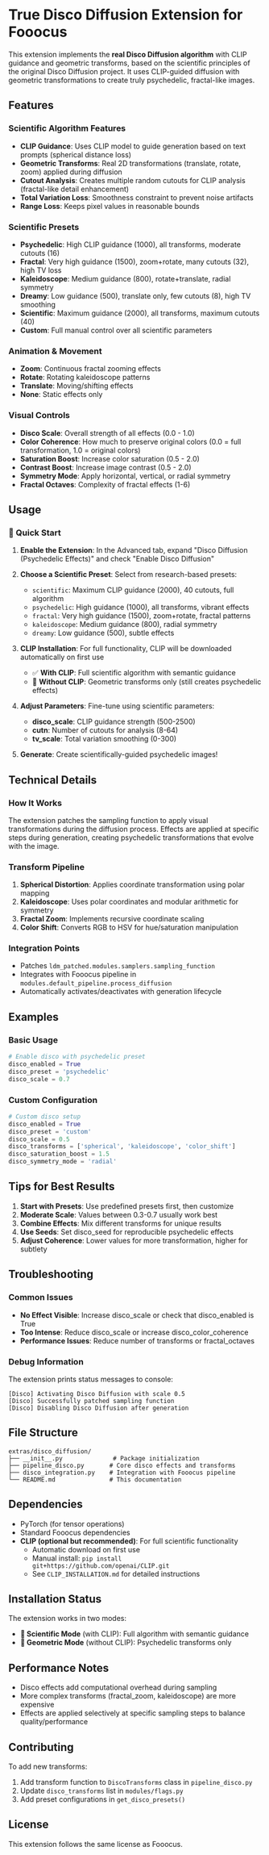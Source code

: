 # True Disco Diffusion Extension for Fooocus

This extension implements the **real Disco Diffusion algorithm** with CLIP guidance and geometric transforms, based on the scientific principles of the original Disco Diffusion project. It uses CLIP-guided diffusion with geometric transformations to create truly psychedelic, fractal-like images.

## Features

### Scientific Algorithm Features

- **CLIP Guidance**: Uses CLIP model to guide generation based on text prompts (spherical distance loss)
- **Geometric Transforms**: Real 2D transformations (translate, rotate, zoom) applied during diffusion
- **Cutout Analysis**: Creates multiple random cutouts for CLIP analysis (fractal-like detail enhancement)
- **Total Variation Loss**: Smoothness constraint to prevent noise artifacts
- **Range Loss**: Keeps pixel values in reasonable bounds

### Scientific Presets

- **Psychedelic**: High CLIP guidance (1000), all transforms, moderate cutouts (16)
- **Fractal**: Very high guidance (1500), zoom+rotate, many cutouts (32), high TV loss
- **Kaleidoscope**: Medium guidance (800), rotate+translate, radial symmetry
- **Dreamy**: Low guidance (500), translate only, few cutouts (8), high TV smoothing
- **Scientific**: Maximum guidance (2000), all transforms, maximum cutouts (40)
- **Custom**: Full manual control over all scientific parameters

### Animation & Movement

- **Zoom**: Continuous fractal zooming effects
- **Rotate**: Rotating kaleidoscope patterns
- **Translate**: Moving/shifting effects
- **None**: Static effects only

### Visual Controls

- **Disco Scale**: Overall strength of all effects (0.0 - 1.0)
- **Color Coherence**: How much to preserve original colors (0.0 = full transformation, 1.0 = original colors)
- **Saturation Boost**: Increase color saturation (0.5 - 2.0)
- **Contrast Boost**: Increase image contrast (0.5 - 2.0)
- **Symmetry Mode**: Apply horizontal, vertical, or radial symmetry
- **Fractal Octaves**: Complexity of fractal effects (1-6)

## Usage

### 🚀 Quick Start
1. **Enable the Extension**: In the Advanced tab, expand "Disco Diffusion (Psychedelic Effects)" and check "Enable Disco Diffusion"

2. **Choose a Scientific Preset**: Select from research-based presets:
   - `scientific`: Maximum CLIP guidance (2000), 40 cutouts, full algorithm
   - `psychedelic`: High guidance (1000), all transforms, vibrant effects
   - `fractal`: Very high guidance (1500), zoom+rotate, fractal patterns
   - `kaleidoscope`: Medium guidance (800), radial symmetry
   - `dreamy`: Low guidance (500), subtle effects

3. **CLIP Installation**: For full functionality, CLIP will be downloaded automatically on first use
   - ✅ **With CLIP**: Full scientific algorithm with semantic guidance
   - 🔄 **Without CLIP**: Geometric transforms only (still creates psychedelic effects)

4. **Adjust Parameters**: Fine-tune using scientific parameters:
   - **disco_scale**: CLIP guidance strength (500-2500)
   - **cutn**: Number of cutouts for analysis (8-64)
   - **tv_scale**: Total variation smoothing (0-300)

5. **Generate**: Create scientifically-guided psychedelic images!

## Technical Details

### How It Works

The extension patches the sampling function to apply visual transformations during the diffusion process. Effects are applied at specific steps during generation, creating psychedelic transformations that evolve with the image.

### Transform Pipeline

1. **Spherical Distortion**: Applies coordinate transformation using polar mapping
2. **Kaleidoscope**: Uses polar coordinates and modular arithmetic for symmetry
3. **Fractal Zoom**: Implements recursive coordinate scaling
4. **Color Shift**: Converts RGB to HSV for hue/saturation manipulation

### Integration Points

- Patches `ldm_patched.modules.samplers.sampling_function`
- Integrates with Fooocus pipeline in `modules.default_pipeline.process_diffusion`
- Automatically activates/deactivates with generation lifecycle

## Examples

### Basic Usage

```python
# Enable disco with psychedelic preset
disco_enabled = True
disco_preset = 'psychedelic'
disco_scale = 0.7
```

### Custom Configuration

```python
# Custom disco setup
disco_enabled = True
disco_preset = 'custom'
disco_scale = 0.5
disco_transforms = ['spherical', 'kaleidoscope', 'color_shift']
disco_saturation_boost = 1.5
disco_symmetry_mode = 'radial'
```

## Tips for Best Results

1. **Start with Presets**: Use predefined presets first, then customize
2. **Moderate Scale**: Values between 0.3-0.7 usually work best
3. **Combine Effects**: Mix different transforms for unique results
4. **Use Seeds**: Set disco_seed for reproducible psychedelic effects
5. **Adjust Coherence**: Lower values for more transformation, higher for subtlety

## Troubleshooting

### Common Issues

- **No Effect Visible**: Increase disco_scale or check that disco_enabled is True
- **Too Intense**: Reduce disco_scale or increase disco_color_coherence
- **Performance Issues**: Reduce number of transforms or fractal_octaves

### Debug Information

The extension prints status messages to console:

```
[Disco] Activating Disco Diffusion with scale 0.5
[Disco] Successfully patched sampling function
[Disco] Disabling Disco Diffusion after generation
```

## File Structure

```
extras/disco_diffusion/
├── __init__.py              # Package initialization
├── pipeline_disco.py       # Core disco effects and transforms
├── disco_integration.py    # Integration with Fooocus pipeline
└── README.md               # This documentation
```

## Dependencies

- PyTorch (for tensor operations)
- Standard Fooocus dependencies
- **CLIP (optional but recommended)**: For full scientific functionality
  - Automatic download on first use
  - Manual install: `pip install git+https://github.com/openai/CLIP.git`
  - See `CLIP_INSTALLATION.md` for detailed instructions

## Installation Status
The extension works in two modes:
- **🧬 Scientific Mode** (with CLIP): Full algorithm with semantic guidance
- **🎨 Geometric Mode** (without CLIP): Psychedelic transforms only

## Performance Notes

- Disco effects add computational overhead during sampling
- More complex transforms (fractal_zoom, kaleidoscope) are more expensive
- Effects are applied selectively at specific sampling steps to balance quality/performance

## Contributing

To add new transforms:

1. Add transform function to `DiscoTransforms` class in `pipeline_disco.py`
2. Update `disco_transforms` list in `modules/flags.py`
3. Add preset configurations in `get_disco_presets()`

## License

This extension follows the same license as Fooocus.
